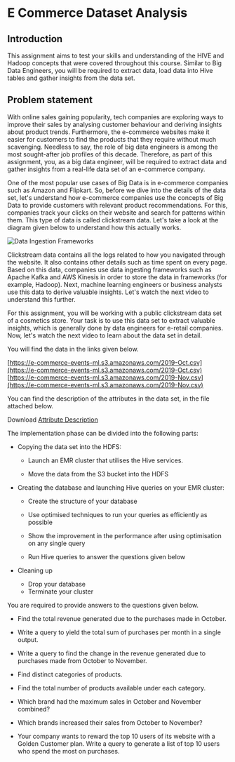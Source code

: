# E Commerce Dataset Analysis

## Introduction

This assignment aims to test your skills and understanding of the HIVE and Hadoop concepts that were covered throughout this course. Similar to Big Data Engineers, you will be required to extract data, load data into Hive tables and gather insights from the data set.  

## Problem statement

With online sales gaining popularity, tech companies are exploring ways to improve their sales by analysing customer behaviour and deriving insights about product trends. Furthermore, the e-commerce websites make it easier for customers to find the products that they require without much scavenging. Needless to say, the role of big data engineers is among the most sought-after job profiles of this decade. Therefore, as part of this assignment, you, as a big data engineer, will be required to extract data and gather insights from a real-life data set of an e-commerce company.

One of the most popular use cases of Big Data is in e-commerce companies such as Amazon and Flipkart. So, before we dive into the details of the data set, let's understand how e-commerce companies use the concepts of Big Data to provide customers with relevant product recommendations. For this, companies track your clicks on their website and search for patterns within them. This type of data is called clickstream data. Let's take a look at the diagram given below to understand how this actually works.

![Data Ingestion Frameworks](https://i.ibb.co/g9mWhkr/Data-Ingestion-Frameworks.png)

Clickstream data contains all the logs related to how you navigated through the website. It also contains other details such as time spent on every page. Based on this data, companies use data ingesting frameworks such as Apache Kafka and AWS Kinesis in order to store the data in frameworks (for example, Hadoop). Next, machine learning engineers or business analysts use this data to derive valuable insights. Let's watch the next video to understand this further.

For this assignment, you will be working with a public clickstream data set of a cosmetics store. Your task is to use this data set to extract valuable insights, which is generally done by data engineers for e-retail companies. Now, let's watch the next video to learn about the data set in detail.

You will find the data in the links given below.

[https://e-commerce-events-ml.s3.amazonaws.com/2019-Oct.csv](https://e-commerce-events-ml.s3.amazonaws.com/2019-Oct.csv)  
[https://e-commerce-events-ml.s3.amazonaws.com/2019-Nov.csv](https://e-commerce-events-ml.s3.amazonaws.com/2019-Nov.csv)

You can find the description of the attributes in the data set, in the file attached below.

Download [Attribute Description](Data_Desciption.xlsx)

The implementation phase can be divided into the following parts:

- Copying the data set into the HDFS:

  - Launch an EMR cluster that utilises the Hive services.

  - Move the data from the S3 bucket into the HDFS

- Creating the database and launching Hive queries on your EMR cluster:

  - Create the structure of your database

  - Use optimised techniques to run your queries as efficiently as possible

  - Show the improvement in the performance after using optimisation on any single query

  - Run Hive queries to answer the questions given below

- Cleaning up
  - Drop your database
  - Terminate your cluster

You are required to provide answers to the questions given below.

- Find the total revenue generated due to the purchases made in October.

- Write a query to yield the total sum of purchases per month in a single output.

- Write a query to find the change in the revenue generated due to purchases made from October to November.

- Find distinct categories of products.

- Find the total number of products available under each category.

- Which brand had the maximum sales in October and November combined?

- Which brands increased their sales from October to November?

- Your company wants to reward the top 10 users of its website with a Golden Customer plan. Write a query to generate a list of top 10 users who spend the most on purchases.
